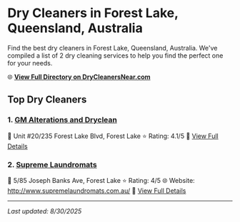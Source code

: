 # Dry Cleaners in Forest Lake, Queensland, Australia

Find the best dry cleaners in Forest Lake, Queensland, Australia. We've compiled a list of 2 dry cleaning services to help you find the perfect one for your needs.

🌐 **[View Full Directory on DryCleanersNear.com](https://drycleanersnear.com/city/Australia/Queensland/Forest%20Lake)**

## Top Dry Cleaners

### 1. [GM Alterations and Dryclean](https://drycleanersnear.com/dryCleaner/68aa737e39cc7c0899005b7e/gm-alterations-and-dryclean)
📍 Unit #20/235 Forest Lake Blvd, Forest Lake
⭐ Rating: 4.1/5
🔗 [View Full Details](https://drycleanersnear.com/dryCleaner/68aa737e39cc7c0899005b7e/gm-alterations-and-dryclean)

### 2. [Supreme Laundromats](https://drycleanersnear.com/dryCleaner/68aa73de39cc7c0899005f0e/supreme-laundromats)
📍 5/85 Joseph Banks Ave, Forest Lake
⭐ Rating: 4/5
🌐 Website: http://www.supremelaundromats.com.au/
🔗 [View Full Details](https://drycleanersnear.com/dryCleaner/68aa73de39cc7c0899005f0e/supreme-laundromats)


---

*Last updated: 8/30/2025*
